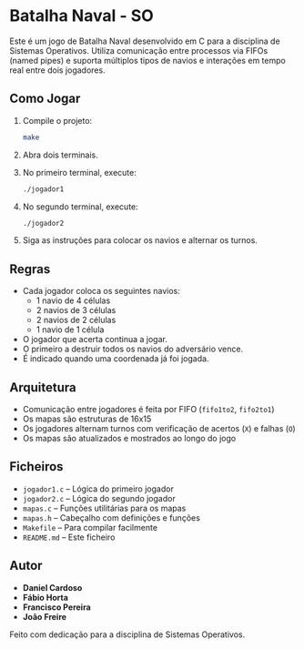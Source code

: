 # Batalha Naval - SO

Este é um jogo de Batalha Naval desenvolvido em C para a disciplina de Sistemas Operativos. Utiliza comunicação entre processos via FIFOs (named pipes) e suporta múltiplos tipos de navios e interações em tempo real entre dois jogadores.

## Como Jogar

1. Compile o projeto:
   ```bash
   make
   ```

2. Abra dois terminais.

3. No primeiro terminal, execute:
   ```bash
   ./jogador1
   ```

4. No segundo terminal, execute:
   ```bash
   ./jogador2
   ```

5. Siga as instruções para colocar os navios e alternar os turnos.

## Regras

- Cada jogador coloca os seguintes navios:
  - 1 navio de 4 células
  - 2 navios de 3 células
  - 2 navios de 2 células
  - 1 navio de 1 célula
- O jogador que acerta continua a jogar.
- O primeiro a destruir todos os navios do adversário vence.
- É indicado quando uma coordenada já foi jogada.

## Arquitetura

- Comunicação entre jogadores é feita por FIFO (`fifo1to2`, `fifo2to1`)
- Os mapas são estruturas de 16x15
- Os jogadores alternam turnos com verificação de acertos (`X`) e falhas (`O`)
- Os mapas são atualizados e mostrados ao longo do jogo

## Ficheiros

- `jogador1.c` – Lógica do primeiro jogador
- `jogador2.c` – Lógica do segundo jogador
- `mapas.c` – Funções utilitárias para os mapas
- `mapas.h` – Cabeçalho com definições e funções
- `Makefile` – Para compilar facilmente
- `README.md` – Este ficheiro

## Autor
- **Daniel Cardoso**
- **Fábio Horta**
- **Francisco Pereira**
- **João Freire**

Feito com dedicação para a disciplina de Sistemas Operativos.
